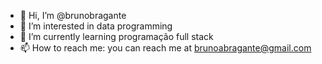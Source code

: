 - 👋 Hi, I’m @brunobragante
- 👀 I’m interested in data programming
- 🌱 I’m currently learning programação full stack
- 📫 How to reach me: you can reach me at brunoabragante@gmail.com

<!---
brunobragante/brunobragante is a ✨ special ✨ repository because its `README.md` (this file) appears on your GitHub profile.
You can click the Preview link to take a look at your changes.
--->
